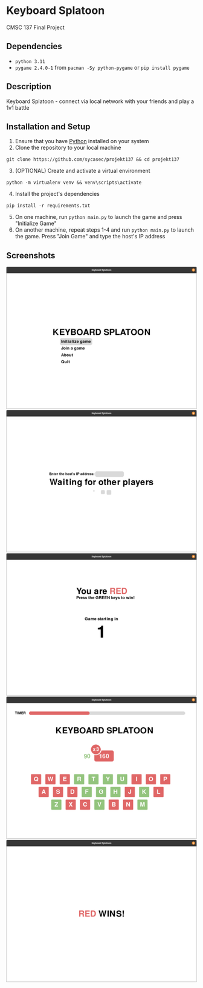 # Keyboard Splatoon
CMSC 137 Final Project

## Dependencies
- `python 3.11`
- `pygame 2.4.0-1` from `pacman -Sy python-pygame` or `pip install pygame`

## Description

Keyboard Splatoon - connect via local network with your friends and play a 1v1 battle

## Installation and Setup
1. Ensure that you have [Python](https://www.python.org/downloads/) installed on your system
2. Clone the repository to your local machine
```
git clone https://github.com/sycasec/projekt137 && cd projekt137
```
3. (OPTIONAL) Create and activate a virtual environment
```
python -m virtualenv venv && venv\scripts\activate
```
4. Install the project's dependencies 
```
pip install -r requirements.txt
```
5. On one machine, run `python main.py` to launch the game and press "Initialize Game"
6. On another machine, repeat steps 1-4 and run `python main.py` to launch the game. Press "Join Game" and type the host's IP address

## Screenshots
![Main Menu](<screenshots/Screenshot from 2023-12-10 11-23-47.png>) 
![Waiting Menu](<screenshots/Screenshot from 2023-12-10 11-25-47.png>) 
![Countdown Screen](<screenshots/Screenshot from 2023-12-10 11-26-30.png>) 
![Game Screen](<screenshots/Screenshot from 2023-12-10 11-26-44.png>) 
![Game Over Screen](<screenshots/Screenshot from 2023-12-10 11-27-07.png>)